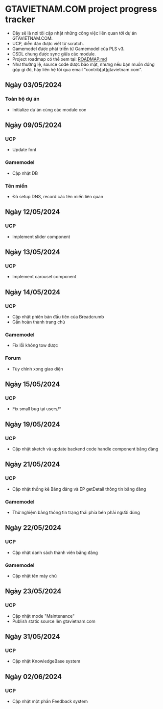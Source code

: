 # GTAVIETNAM.COM project progress tracker
- Đây sẽ là nơi tôi cập nhật những công việc liên quan tới dự án GTAVIETNAM.COM.
- UCP, diễn đàn được viết từ scratch.
- Gamemodel được phát triển từ Gamemodel của PLS v3.
- CSDL chung được sync giữa các module.
- Project roadmap có thể xem tại: [ROADMAP.md](./ROADMAP.md)
- Như thường lệ, source code được bảo mật, nhưng nếu bạn muốn đóng góp gì đó, hãy liên hệ tôi qua email "contrib[at]gtavietnam.com".

## Ngày 03/05/2024
### Toàn bộ dự án
- Initialize dự án cùng các module con

## Ngày 09/05/2024
### UCP
- Update font
### Gamemodel
- Cập nhật DB
### Tên miền
- Đã setup DNS, record các tên miền liên quan

## Ngày 12/05/2024
### UCP
- Implement slider component

## Ngày 13/05/2024
### UCP
- Implement carousel component

## Ngày 14/05/2024
### UCP
- Cập nhật phiên bản đầu tiên của Breadcrumb
- Gần hoàn thành trang chủ
### Gamemodel
- Fix lỗi không tow được
### Forum
- Tùy chỉnh xong giao diện

## Ngày 15/05/2024
### UCP
- Fix small bug tại users/*

## Ngày 19/05/2024
### UCP
- Cập nhật sketch và update backend code handle component băng đảng

## Ngày 21/05/2024
### UCP
- Cập nhật thống kê Băng đảng và EP getDetail thông tin băng đảng
### Gamemodel
- Thử nghiệm bảng thông tin trạng thái phía bên phải người dùng

## Ngày 22/05/2024
### UCP
- Cập nhật danh sách thành viên băng đảng
### Gamemodel
- Cập nhật tên máy chủ

## Ngày 23/05/2024
### UCP
- Cập nhật mode "Maintenance"
- Publish static source lên gtavietnam.com

## Ngày 31/05/2024
### UCP
- Cập nhật KnowledgeBase system

## Ngày 02/06/2024
### UCP
- Cập nhật một phần Feedback system
